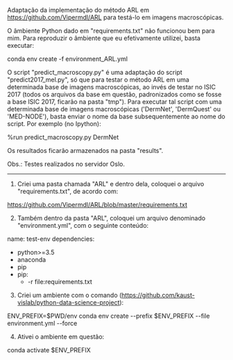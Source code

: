 Adaptação da implementação do método ARL em https://github.com/Vipermdl/ARL para testá-lo em imagens macroscópicas. 

O âmbiente Python dado em "requirements.txt" não funcionou bem para mim. Para reproduzir o âmbiente que eu efetivamente utilizei, basta executar:

conda env create -f environment_ARL.yml

O script "predict_macroscopy.py" é uma adaptação do script "predict2017_mel.py", só que para testar o método ARL em uma determinada base de imagens macroscópicas, ao invés de testar no ISIC 2017 (todos os arquivos da base em questão, padronizados como se fosse a base ISIC 2017, ficarão na pasta "tmp"). Para executar tal script com uma determinada base de imagens macroscópicas ('DermNet', 'DermQuest' ou 'MED-NODE'), basta enviar o nome da base subsequentemente ao nome do script. Por exemplo (no Ipython):

%run predict_macroscopy.py DermNet

Os resultados ficarão armazenados na pasta "results".

Obs.: Testes realizados no servidor Oslo. 

-----

1) Criei uma pasta chamada "ARL" e dentro dela, coloquei o arquivo "requirements.txt", de acordo com:

https://github.com/Vipermdl/ARL/blob/master/requirements.txt

2) Também dentro da pasta "ARL", coloquei um arquivo denominado "environment.yml", com o seguinte conteúdo:

name: test-env
dependencies:
  - python>=3.5
  - anaconda
  - pip
  - pip:
    - -r file:requirements.txt
    
3) Criei um ambiente com o comando (https://github.com/kaust-vislab/python-data-science-project):

ENV_PREFIX=$PWD/env conda env create --prefix $ENV_PREFIX --file environment.yml --force

4) Ativei o ambiente em questão:

conda activate $ENV_PREFIX


